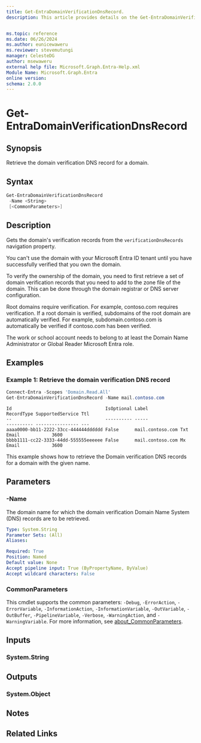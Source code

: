 ```yaml
---
title: Get-EntraDomainVerificationDnsRecord.
description: This article provides details on the Get-EntraDomainVerificationDnsRecord command.


ms.topic: reference
ms.date: 06/26/2024
ms.author: eunicewaweru
ms.reviewer: stevemutungi
manager: CelesteDG
author: msewaweru
external help file: Microsoft.Graph.Entra-Help.xml
Module Name: Microsoft.Graph.Entra
online version:
schema: 2.0.0
---
```


# Get-EntraDomainVerificationDnsRecord

## Synopsis

Retrieve the domain verification DNS record for a domain.

## Syntax

```powershell
Get-EntraDomainVerificationDnsRecord 
 -Name <String> 
 [<CommonParameters>]
```

## Description

Gets the domain's verification records from the `verificationDnsRecords` navigation property.

You can't use the domain with your Microsoft Entra ID tenant until you have successfully verified that you own the domain.

To verify the ownership of the domain, you need to first retrieve a set of domain verification records that you need to add to the zone file of the domain. This can be done through the domain registrar or DNS server configuration.

Root domains require verification. For example, contoso.com requires verification. If a root domain is verified, subdomains of the root domain are automatically verified. For example, subdomain.contoso.com is automatically be verified if contoso.com has been verified.

The work or school account needs to belong to at least the Domain Name Administrator or Global Reader Microsoft Entra role.

## Examples

### Example 1: Retrieve the domain verification DNS record

```powershell
Connect-Entra -Scopes 'Domain.Read.All'
Get-EntraDomainVerificationDnsRecord -Name mail.contoso.com
```

```Output
Id                                   IsOptional Label                              RecordType SupportedService Ttl
--                                   ---------- -----                              ---------- ---------------- ---
aaaa0000-bb11-2222-33cc-444444dddddd False      mail.contoso.com Txt        Email            3600
bbbb1111-cc22-3333-44dd-555555eeeeee False      mail.contoso.com Mx         Email            3600
```

This example shows how to retrieve the Domain verification DNS records for a domain with the given name.

## Parameters

### -Name

The domain name for which the domain verification Domain Name System (DNS) records are to be retrieved.

```yaml
Type: System.String
Parameter Sets: (All)
Aliases:

Required: True
Position: Named
Default value: None
Accept pipeline input: True (ByPropertyName, ByValue)
Accept wildcard characters: False
```

### CommonParameters

This cmdlet supports the common parameters: `-Debug`, `-ErrorAction`, `-ErrorVariable`, `-InformationAction`, `-InformationVariable`, `-OutVariable`, `-OutBuffer`, `-PipelineVariable`, `-Verbose`, `-WarningAction`, and `-WarningVariable`. For more information, see [about_CommonParameters](https://go.microsoft.com/fwlink/?LinkID=113216).

## Inputs

### System.String

## Outputs

### System.Object

## Notes

## Related Links
